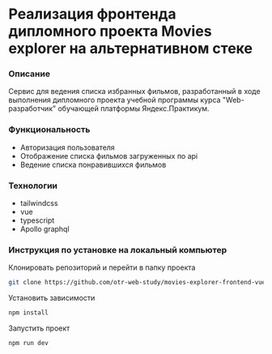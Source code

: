 # Реализация фронтенда дипломного проекта Movies explorer на альтернативном стеке

### Описание

Сервис для ведения списка избранных фильмов,
разработанный в ходе выполнения дипломного проекта
учебной программы курса "Web-разработчик"
обучающей платформы Яндекс.Практикум.

### Функциональность

- Авторизация пользователя
- Отображение списка фильмов загруженных по api
- Ведение списка понравившихся фильмов

### Технологии

- tailwindcss
- vue
- typescript
- Apollo graphql

### Инструкция по установке на локальный компьютер

Клонировать репозиторий и перейти в папку проекта

```sh
git clone https://github.com/otr-web-study/movies-explorer-frontend-vue.git && cd movies-explorer-frontend-vue
```

Установить зависимости

```sh
npm install
```

Запустить проект

```sh
npm run dev
```
